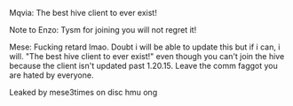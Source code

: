 Mqvia:
The best hive client to ever exist!


Note to Enzo: Tysm for joining you will not regret it!

Mese: Fucking retard lmao. Doubt i will be able to update this but if i can, i will. "The best hive client to ever exist!" even though you can't join the hive because the client isn't updated past 1.20.15. Leave the comm faggot you are hated by everyone.

Leaked by mese3times on disc hmu ong
